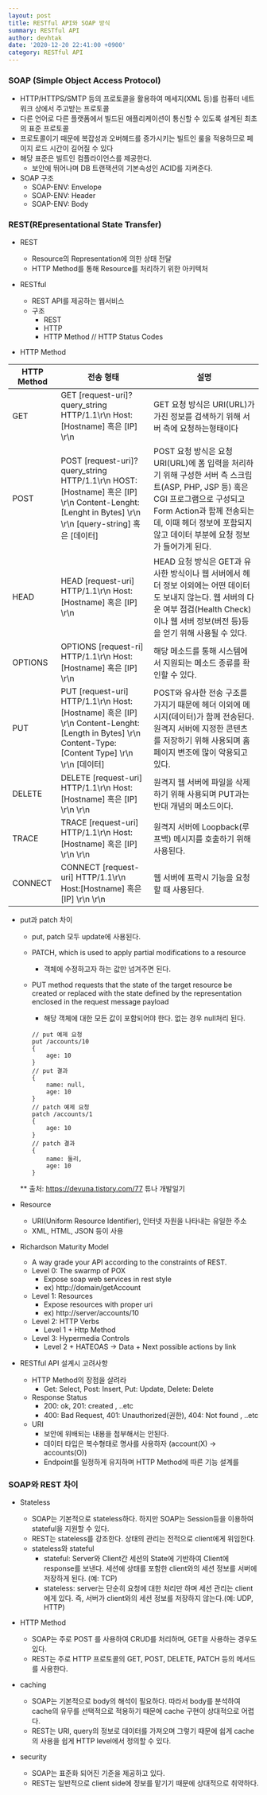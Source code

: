 ```yaml
---
layout: post
title: RESTful API와 SOAP 방식
summary: RESTful API
author: devhtak
date: '2020-12-20 22:41:00 +0900'
category: RESTful API
---
```


### SOAP (Simple Object Access Protocol)

- HTTP/HTTPS/SMTP 등의 프로토콜을 활용하여 메세지(XML 등)를 컴퓨터 네트워크 상에서 주고받는 프로토콜
- 다른 언어로 다른 플랫폼에서 빌드된 애플리케이션이 통신할 수 있도록 설계된 최초의 표준 프로토콜
- 프로토콜이기 때문에 복잡성과 오버헤드를 증가시키는 빌트인 룰을 적용하므로 페이지 로드 시간이 길어질 수 있다
- 해당 표준은 빌트인 컴플라이언스를 제공한다.
  - 보안에 뛰어나며 DB 트랜잭션의 기본속성인 ACID를 지켜준다.
- SOAP 구조
  - SOAP-ENV: Envelope
  - SOAP-ENV: Header
  - SOAP-ENV: Body
  
### REST(REpresentational State Transfer)

- REST
  - Resource의 Representation에 의한 상태 전달
  - HTTP Method를 통해 Resource를 처리하기 위한 아키텍처
  
- RESTful
  - REST API를 제공하는 웹서비스
  - 구조
    - REST
    - HTTP
    - HTTP Method // HTTP Status Codes

- HTTP Method

|HTTP Method|전송 형태|설명|
|------|---|---|
|GET|GET [request-uri]?query_string HTTP/1.1\r\n Host:[Hostname] 혹은 [IP] \r\n |GET 요청 방식은 URI(URL)가 가진 정보를 검색하기 위해 서버 측에 요청하는형태이다|
|POST|POST [request-uri]?query_string HTTP/1.1\r\n HOST:[Hostname] 혹은 [IP] \r\n Content-Lenght:[Lenght in Bytes] \r\n \r\n [query-string] 혹은 [데이터]|POST 요청 방식은 요청 URI(URL)에 폼 입력을 처리하기 위해 구성한 서버 측 스크립트(ASP, PHP, JSP 등) 혹은 CGI 프로그램으로 구성되고 Form Action과 함께 전송되는데, 이때 헤더 정보에 포함되지 않고 데이터 부분에 요청 정보가 들어가게 된다. |
|HEAD|HEAD [request-uri] HTTP/1.1\r\n Host:[Hostname] 혹은 [IP] \r\n |HEAD 요청 방식은 GET과 유사한 방식이나 웹 서버에서 헤더 정보 이외에는 어떤 데이터도 보내지 않는다. 웹 서버의 다운 여부 점검(Health Check)이나 웹 서버 정보(버전 등)등을 얻기 위해 사용될 수 있다. |
|OPTIONS|OPTIONS [request-ri] HTTP/1.1\r\n Host:[Hostname] 혹은 [IP] \r\n |해당 메소드를 통해 시스템에서 지원되는 메소드 종류를 확인할 수 있다. |
|PUT|PUT [request-uri] HTTP/1.1\r\n Host:[Hostname] 혹은 [IP] \r\n Content-Lenght:[Length in Bytes] \r\n Content-Type:[Content Type] \r\n \r\n [데이터] |POST와 유사한 전송 구조를 가지기 때문에 헤더 이외에 메시지(데이터)가 함께 전송된다. 원격지 서버에 지정한 콘텐츠를 저장하기 위해 사용되며 홈페이지 변조에 많이 악용되고 있다.|
|DELETE|DELETE [request-uri] HTTP/1.1\r\n Host:[Hostname] 혹은 [IP] \r\n \r\n |원격지 웹 서버에 파일을 삭제하기 위해 사용되며 PUT과는 반대 개념의 메소드이다.|
|TRACE|TRACE [request-uri] HTTP/1.1\r\n Host:[Hostname] 혹은 [IP] \r\n \r\n |원격지 서버에 Loopback(루프백) 메시지를 호출하기 위해 사용된다. |
|CONNECT|CONNECT [request-uri] HTTP/1.1\r\n Host:[Hostname] 혹은 [IP] \r\n \r\n |웹 서버에 프락시 기능을 요청할 때 사용된다.|

  - put과 patch 차이
    - put, patch 모두 update에 사용된다.
    - PATCH, which is used to apply partial modifications to a resource
      - 객체에 수정하고자 하는 값만 넘겨주면 된다.
    - PUT method requests that the state of the target resource be created or replaced with the state defined by the representation enclosed in the request message payload
      - 해당 객체에 대한 모든 값이 포함되어야 한다. 없는 경우 null처리 된다.   
    
      ```
      // put 예제 요청
      put /accounts/10
      { 
          age: 10
      }
      // put 결과
      {
          name: null,
          age: 10
      }
      // patch 예제 요청
      patch /accounts/1
      {
          age: 10
      }
      // patch 결과
      {
          name: 둘리,
          age: 10
      }
      ```
    ** 출처: https://devuna.tistory.com/77 튜나 개발일기
    
- Resource
  - URI(Uniform Resource Identifier), 인터넷 자원을 나타내는 유일한 주소
  - XML, HTML, JSON 등이 사용
  
- Richardson Maturity Model
  - A way grade your API according to the constraints of REST.
  - Level 0: The swarmp of POX
    - Expose soap web services in rest style
    - ex) http://domain/getAccount
  - Level 1: Resources
    - Expose resources with proper uri
    - ex) http://server/accounts/10
  - Level 2: HTTP Verbs
    - Level 1 + Http Method
  - Level 3: Hypermedia Controls
    - Level 2 + HATEOAS -> Data + Next possible actions by link
    
- RESTful API 설계시 고려사항
  - HTTP Method의 장점을 살려라
    - Get: Select, Post: Insert, Put: Update, Delete: Delete
  - Response Status
    - 200: ok, 201: created , ..etc
    - 400: Bad Request, 401: Unauthorized(권한), 404: Not found , ..etc
  - URI
    - 보안에 위배되는 내용을 첨부해서는 안된다.
    - 데이터 타입은 복수형태로 명사를 사용하자 (account(X) -> accounts(O))
    - Endpoint를 일정하게 유지하며 HTTP Method에 따른 기능 설계를 
  
### SOAP와 REST 차이

- Stateless
  - SOAP는 기본적으로 stateless하다. 하지만 SOAP는 Session등을 이용하여 stateful을 지원할 수 있다.
  - REST는 stateless를 강조한다. 상태의 관리는 전적으로 client에게 위임한다.
  - stateless와 stateful
    - stateful: Server와 Client간 세션의 State에 기반하여 Client에 response를 보낸다. 세션에 상태를 포함한 client와의 세션 정보를 서버에 저장하게 된다. (예: TCP)
    - stateless: server는 단순히 요청에 대한 처리만 하며 세션 관리는 client에게 있다. 즉, 서버가 client와의 세션 정보를 저장하지 않는다.(예: UDP, HTTP)
  
- HTTP Method
  - SOAP는 주로 POST 를 사용하여 CRUD를 처리하며, GET을 사용하는 경우도 있다.
  - REST는 주로 HTTP 프로토콜의 GET, POST, DELETE, PATCH 등의 메서드를 사용한다.
  
- caching
  - SOAP는 기본적으로 body의 해석이 필요하다. 따라서 body를 분석하여 cache의 유무를 선택적으로 적용하기 때문에 cache 구현이 상대적으로 어렵다.
  - REST는 URI, query의 정보로 데이터를 가져오며 그렇기 때문에 쉽게 cache의 사용을 쉽게 HTTP level에서 정의할 수 있다.
  
- security
  - SOAP는 표준화 되어진 기준을 제공하고 있다.
  - REST는 일반적으로 client side에 정보를 맡기기 때문에 상대적으로 취약하다.
  
